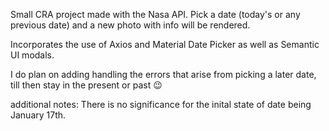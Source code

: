 Small CRA project made with the Nasa API.
Pick a date (today's or any previous date) and a new photo with info will be rendered.

Incorporates the use of Axios and Material Date Picker as well as Semantic UI modals.

I do plan on adding handling the errors that arise from picking a later date, till then stay in the present or past 😉

additional notes: There is no significance for the inital state of date being January 17th.
